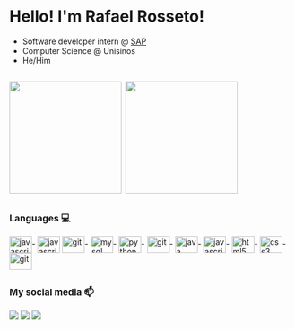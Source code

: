 # Hello! I'm Rafael Rosseto!

- Software developer intern @ [SAP](https://github.com/SAP)
- Computer Science @ Unisinos
- He/Him
##

<div>
  <img height="200em" src="https://github-readme-stats.vercel.app/api?username=Rossetow&show_icons=true&rank_icon=github&theme=codeSTACKr"> 
  <img height="200em" src="https://github-readme-stats.vercel.app/api/top-langs/?username=Rossetow&hide=html,jupyter%20notebook,java,kotlin&layout=donut&theme=codeSTACKr">
</div>

##

### Languages 💻
<div style="display: inline_block">
  
  <img align="center" alt="javascript" height="30" width="40" src="https://cdn.jsdelivr.net/gh/devicons/devicon/icons/docker/docker-original.svg">-
  <img align="center" alt="javascript" height="30" width="40" src="https://cdn.jsdelivr.net/gh/devicons/devicon/icons/kubernetes/kubernetes-original.svg">
  <img align="center" alt="git" height="30" width="40" src="https://cdn.jsdelivr.net/gh/devicons/devicon/icons/go/go-original-wordmark.svg">-
  <img align="center" alt="mysql" height="30" width="40" src="https://cdn.jsdelivr.net/gh/devicons/devicon/icons/mysql/mysql-original-wordmark.svg">-
  <img align="center" alt="python" height="30" width="40" src="https://cdn.jsdelivr.net/gh/devicons/devicon/icons/python/python-original.svg">-
  <img align="center" alt="git" height="30" width="40" src="https://cdn.jsdelivr.net/gh/devicons/devicon/icons/ruby/ruby-original.svg">-
  <img align="center" alt="java" height="30" width="40" src="https://cdn.jsdelivr.net/gh/devicons/devicon/icons/java/java-original.svg">-
  <img align="center" alt="javascript" height="30" width="40" src="https://cdn.jsdelivr.net/gh/devicons/devicon/icons/javascript/javascript-original.svg">-
  <img align="center" alt="html5" height="30" width="40" src="https://cdn.jsdelivr.net/gh/devicons/devicon/icons/html5/html5-original.svg">-
  <img align="center" alt="css3" height="30" width="40" src="https://cdn.jsdelivr.net/gh/devicons/devicon/icons/css3/css3-original.svg">-
  <img align="center" alt="git" height="30" width="40" src="https://cdn.jsdelivr.net/gh/devicons/devicon/icons/git/git-original.svg">
  
  
</div>

##

### My social media 📫
<div>
  <a href="https://www.linkedin.com/in/rossetow/" target="_blank"><img src="https://img.shields.io/badge/LinkedIn-0077B5?style=for-the-badge&logo=linkedin&logoColor=white" target="_blank"></a>
  <a href="mailto:rrosseto05@gmail.com" target="_blank"><img src="https://img.shields.io/badge/Gmail-D14836?style=for-the-badge&logo=gmail&logoColor=white" target="_blank"></a>
  <a href="https://www.instagram.com/rossetow.rar/" target="_blank"><img src="https://img.shields.io/badge/Instagram-E4405F?style=for-the-badge&logo=instagram&logoColor=white" target="_blank"></a>
</div>
